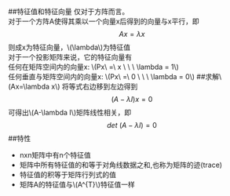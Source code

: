 <script type="text/javascript"
  src="http://cdn.mathjax.org/mathjax/latest/MathJax.js?config=TeX-AMS-MML_HTMLorMML">
</script>
##特征值和特征向量
仅对于方阵而言。  
对于一个方阵A使得其乘以一个向量x后得到的向量与x平行，即
$$
Ax=\lambda x
$$
则成x为特征向量，\\(\lambda\\)为特征值  
对于一个投影矩阵来说，它的特征向量有  
任何在矩阵空间内的向量x: \\(Px\ =\ x \ \ \ \lambda = 1\\)  
任何垂直与矩阵空间内的向量x: \\(Px\ =\ 0 \ \ \ \lambda = 0\\)
##求解\\(Ax=\lambda x\\)
将等式右边移到左边得到
$$
(A-\lambda I)x=0
$$
可得出\\(A-\lambda I\\)矩阵线性相关，即
$$
det\ (A-\lambda I)=0
$$
##特性
*  nxn矩阵中有n个特征值
*  矩阵中所有特征值的和等于对角线数据之和,也称为矩阵的迹(trace)
*  特征值的积等于矩阵行列式的值
*  矩阵A的特征值与\\(A^{T}\\)特征值一样